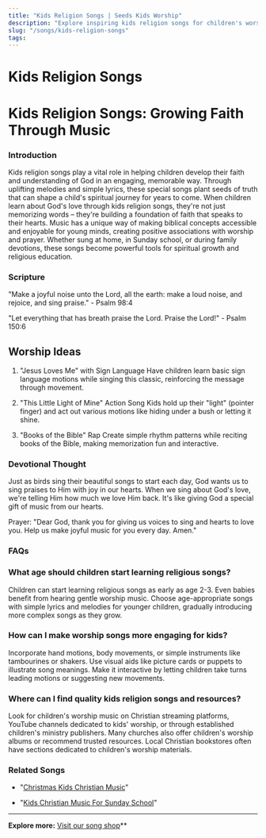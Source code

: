 ```yaml
---
title: "Kids Religion Songs | Seeds Kids Worship"
description: "Explore inspiring kids religion songs for children's worship and faith development. Biblical music resources for families and ministry."
slug: "/songs/kids-religion-songs"
tags:
---
```


# Kids Religion Songs

# Kids Religion Songs: Growing Faith Through Music

### Introduction
Kids religion songs play a vital role in helping children develop their faith and understanding of God in an engaging, memorable way. Through uplifting melodies and simple lyrics, these special songs plant seeds of truth that can shape a child's spiritual journey for years to come. When children learn about God's love through kids religion songs, they're not just memorizing words – they're building a foundation of faith that speaks to their hearts. Music has a unique way of making biblical concepts accessible and enjoyable for young minds, creating positive associations with worship and prayer. Whether sung at home, in Sunday school, or during family devotions, these songs become powerful tools for spiritual growth and religious education.

### Scripture
"Make a joyful noise unto the Lord, all the earth: make a loud noise, and rejoice, and sing praise." - Psalm 98:4

"Let everything that has breath praise the Lord. Praise the Lord!" - Psalm 150:6

## Worship Ideas
1. "Jesus Loves Me" with Sign Language
Have children learn basic sign language motions while singing this classic, reinforcing the message through movement.

2. "This Little Light of Mine" Action Song
Kids hold up their "light" (pointer finger) and act out various motions like hiding under a bush or letting it shine.

3. "Books of the Bible" Rap
Create simple rhythm patterns while reciting books of the Bible, making memorization fun and interactive.

### Devotional Thought
Just as birds sing their beautiful songs to start each day, God wants us to sing praises to Him with joy in our hearts. When we sing about God's love, we're telling Him how much we love Him back. It's like giving God a special gift of music from our hearts.

Prayer: "Dear God, thank you for giving us voices to sing and hearts to love you. Help us make joyful music for you every day. Amen."

### FAQs

### What age should children start learning religious songs?
Children can start learning religious songs as early as age 2-3. Even babies benefit from hearing gentle worship music. Choose age-appropriate songs with simple lyrics and melodies for younger children, gradually introducing more complex songs as they grow.

### How can I make worship songs more engaging for kids?
Incorporate hand motions, body movements, or simple instruments like tambourines or shakers. Use visual aids like picture cards or puppets to illustrate song meanings. Make it interactive by letting children take turns leading motions or suggesting new movements.

### Where can I find quality kids religion songs and resources?
Look for children's worship music on Christian streaming platforms, YouTube channels dedicated to kids' worship, or through established children's ministry publishers. Many churches also offer children's worship albums or recommend trusted resources. Local Christian bookstores often have sections dedicated to children's worship materials.

### Related Songs

- "[Christmas Kids Christian Music](/activities/christmas-kids-christian-music/)"

- "[Kids Christian Music For Sunday School](/activities/kids-christian-music-for-sunday-school/)"

---

**Explore more:** [Visit our song shop](https://seedskidsworship.com/shop)**

<!-- Schema Markup -->
<script type="application/ld+json">
{
  "@context": "https://schema.org",
  "@type": "MusicRecording",
  "name": "Kids Religion Songs",
  "byArtist": {
    "@type": "MusicGroup",
    "name": "Seeds Kids Worship"
  },
  "isFamilyFriendly": true,
  "url": "https://seedskidsworship.com/songs/kids-religion-songs/"
}
</script>
